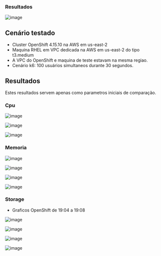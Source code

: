 ### Resultados
![image](https://github.com/user-attachments/assets/51c42d90-8fd9-4985-af77-159550dc0edb)

## Cenário testado
- Cluster OpenShift 4.15.10 na AWS em us-east-2
- Maquina RHEL em VPC dedicada na AWS em us-east-2 do tipo t3.medium
- A VPC do OpenShift e maquina de teste estavam na mesma regiao.
- Cenário k6: 100 usuários simultaneos durante 30 segundos.
  
## Resultados

Estes resultados servem apenas como parametros iniciais de comparação.

### Cpu

![image](https://github.com/user-attachments/assets/9ce8e0ce-c70a-4022-817d-1e11ce316f59)

![image](https://github.com/user-attachments/assets/0d6e19e2-8920-44e0-8c85-414836469dfe)

![image](https://github.com/user-attachments/assets/52efde88-5817-4b9e-b9da-5b00077d9ffb)

### Memoria

![image](https://github.com/user-attachments/assets/c1fc3138-3193-45c6-80bc-783780aea93d)

![image](https://github.com/user-attachments/assets/7bc0593c-ae58-4c29-bff2-a3cc0ba2f499)

![image](https://github.com/user-attachments/assets/c8b7eee2-1939-44a2-9d14-5d20bbeb6d67)

![image](https://github.com/user-attachments/assets/023b1fc4-5514-4481-a0f6-f2c5997a80bd)


### Storage

* Graficos OpenShift de 19:04 a 19:08

![image](https://github.com/user-attachments/assets/c2a624d8-8da6-431d-8138-c3e9d5624a3d)

![image](https://github.com/user-attachments/assets/608f56d1-af36-45b8-94e2-90309edaf241)

![image](https://github.com/user-attachments/assets/2a73b83b-42e5-4874-ab3d-ce4bf90507ba)

![image](https://github.com/user-attachments/assets/88992d97-743f-4379-859a-6f41f23540e3)




